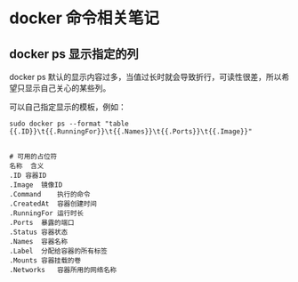 # docker 命令相关笔记

## docker ps 显示指定的列
docker ps 默认的显示内容过多，当值过长时就会导致折行，可读性很差，所以希望只显示自己关心的某些列。

可以自己指定显示的模板，例如：
```shell script
sudo docker ps --format "table {{.ID}}\t{{.RunningFor}}\t{{.Names}}\t{{.Ports}}\t{{.Image}}"


# 可用的占位符
名称	含义
.ID	容器ID
.Image	镜像ID
.Command	执行的命令
.CreatedAt	容器创建时间
.RunningFor	运行时长
.Ports	暴露的端口
.Status	容器状态
.Names	容器名称
.Label	分配给容器的所有标签
.Mounts	容器挂载的卷
.Networks	容器所用的网络名称
```